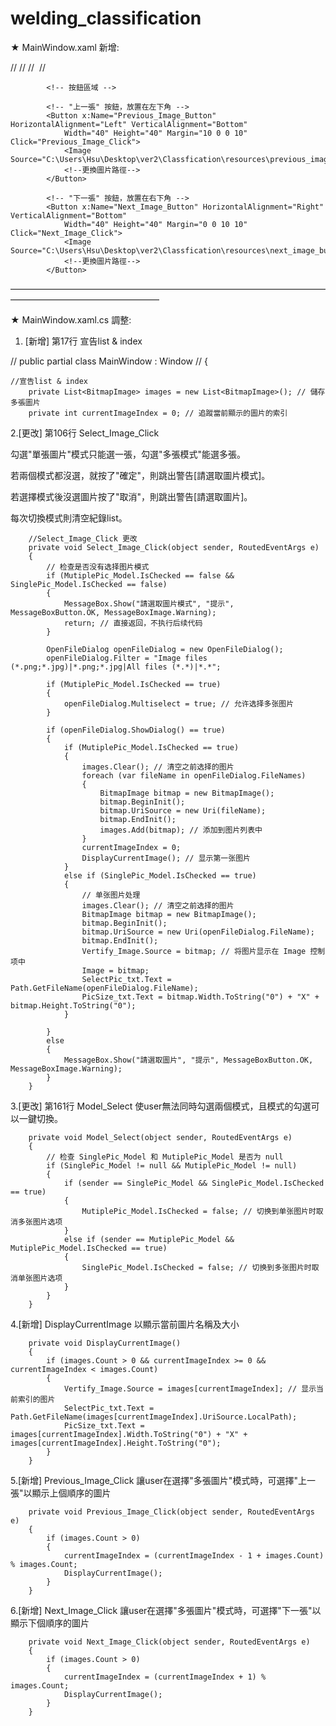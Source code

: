 # welding_classification

★ MainWindow.xaml 新增:

//            <TextBlock Grid.Row="0" Style="{StaticResource TextStyle}" Text="熔池影像" />
//          <Border Grid.Row="0" VerticalAlignment="Top" Margin="0 29 0 0">
//              <Image x:Name="Vertify_Image" VerticalAlignment="Top" Margin="0 0 0 10"/>
//          </Border>


           
            <!-- 按鈕區域 -->

            <!-- "上一張" 按鈕，放置在左下角 -->
            <Button x:Name="Previous_Image_Button" HorizontalAlignment="Left" VerticalAlignment="Bottom" 
                Width="40" Height="40" Margin="10 0 0 10" Click="Previous_Image_Click">
                <Image Source="C:\Users\Hsu\Desktop\ver2\Classfication\resources\previous_image_button.png"/>
                <!--更換圖片路徑-->
            </Button>

            <!-- "下一張" 按鈕，放置在右下角 -->
            <Button x:Name="Next_Image_Button" HorizontalAlignment="Right" VerticalAlignment="Bottom" 
                Width="40" Height="40" Margin="0 0 10 10" Click="Next_Image_Click">
                <Image Source="C:\Users\Hsu\Desktop\ver2\Classfication\resources\next_image_buttom.png"/>
                <!--更換圖片路徑-->
            </Button>


—————————————————————————————————————————————————————

★ MainWindow.xaml.cs 調整:


1. [新增] 第17行 宣告list & index

//  public partial class MainWindow : Window
//  {

	//宣告list & index
        private List<BitmapImage> images = new List<BitmapImage>(); // 儲存多張圖片
        private int currentImageIndex = 0; // 追蹤當前顯示的圖片的索引


2.[更改] 第106行 Select_Image_Click

勾選"單張圖片"模式只能選一張，勾選"多張模式"能選多張。

若兩個模式都沒選，就按了"確定"，則跳出警告[請選取圖片模式]。

若選擇模式後沒選圖片按了"取消"，則跳出警告[請選取圖片]。

每次切換模式則清空紀錄list。

        //Select_Image_Click 更改
        private void Select_Image_Click(object sender, RoutedEventArgs e)
        {
            // 检查是否没有选择图片模式
            if (MutiplePic_Model.IsChecked == false && SinglePic_Model.IsChecked == false)
            {
                MessageBox.Show("請選取圖片模式", "提示", MessageBoxButton.OK, MessageBoxImage.Warning);
                return; // 直接返回，不执行后续代码
            }

            OpenFileDialog openFileDialog = new OpenFileDialog();
            openFileDialog.Filter = "Image files (*.png;*.jpg)|*.png;*.jpg|All files (*.*)|*.*";

            if (MutiplePic_Model.IsChecked == true)
            {
                openFileDialog.Multiselect = true; // 允许选择多张图片
            }

            if (openFileDialog.ShowDialog() == true)
            {
                if (MutiplePic_Model.IsChecked == true)
                {
                    images.Clear(); // 清空之前选择的图片
                    foreach (var fileName in openFileDialog.FileNames)
                    {
                        BitmapImage bitmap = new BitmapImage();
                        bitmap.BeginInit();
                        bitmap.UriSource = new Uri(fileName);
                        bitmap.EndInit();
                        images.Add(bitmap); // 添加到图片列表中
                    }
                    currentImageIndex = 0;
                    DisplayCurrentImage(); // 显示第一张图片
                }
                else if (SinglePic_Model.IsChecked == true)
                {
                    // 单张图片处理
                    images.Clear(); // 清空之前选择的图片
                    BitmapImage bitmap = new BitmapImage();
                    bitmap.BeginInit();
                    bitmap.UriSource = new Uri(openFileDialog.FileName);
                    bitmap.EndInit();
                    Vertify_Image.Source = bitmap; // 将图片显示在 Image 控制项中
                    Image = bitmap;
                    SelectPic_txt.Text = Path.GetFileName(openFileDialog.FileName);
                    PicSize_txt.Text = bitmap.Width.ToString("0") + "X" + bitmap.Height.ToString("0");
                }
  
            }
            else
            {
                MessageBox.Show("請選取圖片", "提示", MessageBoxButton.OK, MessageBoxImage.Warning);
            }
        }


3.[更改] 第161行 Model_Select 使user無法同時勾選兩個模式，且模式的勾選可以一鍵切換。

        private void Model_Select(object sender, RoutedEventArgs e)
        {
            // 检查 SinglePic_Model 和 MutiplePic_Model 是否为 null
            if (SinglePic_Model != null && MutiplePic_Model != null)
            {
                if (sender == SinglePic_Model && SinglePic_Model.IsChecked == true)
                {
                    MutiplePic_Model.IsChecked = false; // 切换到单张图片时取消多张图片选项
                }
                else if (sender == MutiplePic_Model && MutiplePic_Model.IsChecked == true)
                {
                    SinglePic_Model.IsChecked = false; // 切换到多张图片时取消单张图片选项
                }
            }
        }

4.[新增] DisplayCurrentImage 以顯示當前圖片名稱及大小

        private void DisplayCurrentImage()
        {
            if (images.Count > 0 && currentImageIndex >= 0 && currentImageIndex < images.Count)
            {
                Vertify_Image.Source = images[currentImageIndex]; // 显示当前索引的图片
                SelectPic_txt.Text = Path.GetFileName(images[currentImageIndex].UriSource.LocalPath);
                PicSize_txt.Text = images[currentImageIndex].Width.ToString("0") + "X" + images[currentImageIndex].Height.ToString("0");
            }
        }


5.[新增] Previous_Image_Click 讓user在選擇"多張圖片"模式時，可選擇"上一張"以顯示上個順序的圖片

        private void Previous_Image_Click(object sender, RoutedEventArgs e)
        {
            if (images.Count > 0)
            {
                currentImageIndex = (currentImageIndex - 1 + images.Count) % images.Count;
                DisplayCurrentImage();
            }
        }

6.[新增] Next_Image_Click 讓user在選擇"多張圖片"模式時，可選擇"下一張"以顯示下個順序的圖片

        private void Next_Image_Click(object sender, RoutedEventArgs e)
        {
            if (images.Count > 0)
            {
                currentImageIndex = (currentImageIndex + 1) % images.Count;
                DisplayCurrentImage();
            }
        }
